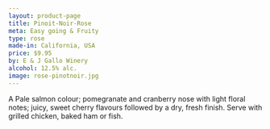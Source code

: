 ```yaml
---
layout: product-page
title: Pinoit-Noir-Rose
meta: Easy going & Fruity
type: rose
made-in: California, USA
price: $9.95
by: E & J Gallo Winery
alcohol: 12.5% alc.
image: rose-pinotnoir.jpg
---
```


A Pale salmon colour; pomegranate and cranberry nose with light floral notes; juicy, sweet cherry flavours followed by a dry, fresh finish. Serve with grilled chicken, baked ham or fish. 
